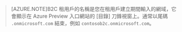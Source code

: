 > [AZURE.NOTE]B2C 租用戶的名稱是您在租用戶建立期間輸入的網域，它會顯示在 Azure Preview 入口網站的 [目錄] 刀鋒視窗上。通常以尾碼 `.onmicrosoft.com` 結束，例如 `contosob2c.onmicrosoft.com`。

<!---HONumber=Oct15_HO3-->